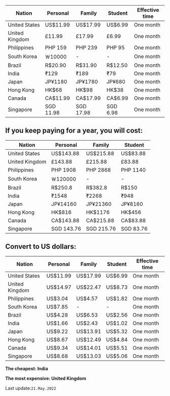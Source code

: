    Nation     |  Personal |   Family  |  Student | Effective time
--------------|-----------|-----------|----------|---------------
United States |  US$11.99 |  US$17.99 | US$6.99  | One month
United Kingdom|  £11.99   |  £17.99   | £6.99    | One month
Philippines   |  PHP 159  |  PHP 239  | PHP 95   | One month
South Korea   |  ￦10000  |  -        | -        | One month
Brazil        |  R$20.90  |  R$31.90  | R$12.50  | One month
India         |  ₹129     |  ₹189     | ₹79      | One month
Japan         |  JP¥1180  |  JP¥1780  | JP¥680   | One month
Hong Kong     |  HK$68    |  HK$98    | HK$38    | One month
Canada        |  CA$11.99 |  CA$17.99 | CA$6.99  | One month
Singapore     |  SGD 11.98|  SGD 17.98| SGD 6.98 | One month

## If you keep paying for a year, you will cost:

   Nation     |  Personal |   Family  |  Student 
--------------|-----------|-----------|----------
United States |  US$143.88|  US$215.88| US$83.88
United Kingdom|  £143.88  |  £215.88  | £83.88
Philippines   |  PHP 1908 |  PHP 2868 | PHP 1140
South Korea   |  ￦120000 |  -        | -
Brazil        |  R$250.8  |  R$382.8  | R$150
India         |  ₹1548    |  ₹2268    | ₹948
Japan         |  JP¥14160 |  JP¥21360 | JP¥8160
Hong Kong     |  HK$816   |  HK$1176  | HK$456
Canada        |  CA$143.88|  CA$215.88| CA$83.88
Singapore     | SGD 143.76| SGD 215.76| SGD 83.76

## Convert to US dollars:

   Nation     |  Personal |   Family  |  Student | Effective time
--------------|-----------|-----------|----------|---------------
United States |  US$11.99 |  US$17.99 | US$6.99  | One month
United Kingdom|  US$14.97 |  US$22.47 | US$8.73  | One month
Philippines   |  US$3.04  |  US$4.57  | US$1.82  | One month
South Korea   |  US$7.85  |  -        | -        | One month
Brazil        |  US$4.28  |  US$6.53  | US$2.56  | One month
India         |  US$1.66  |  US$2.43  | US$1.02  | One month
Japan         |  US$9.22  |  US$13.91 | US$5.32  | One month
Hong Kong     |  US$8.67  |  US$12.49 | US$4.84  | One month
Canada        |  US$9.34  |  US$14.01 | US$5.51  | One month
Singapore     |  US$8.68  |  US$13.03 | US$5.06  | One month

**The cheapest: India**

**The most expensive: United Kingdom**

Last update:`21.May.2022`
